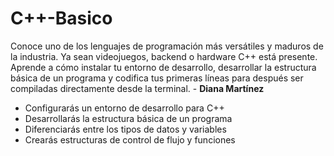 # C++-Basico

Conoce uno de los lenguajes de programación más versátiles y maduros de la industria. Ya sean videojuegos, backend o hardware C++ está presente. Aprende a cómo instalar tu entorno de desarrollo, desarrollar la estructura básica de un programa y codifica tus primeras líneas para después ser compiladas directamente desde la terminal. - **Diana Martínez**

- Configurarás un entorno de desarrollo para C++
- Desarrollarás la estructura básica de un programa
- Diferenciarás entre los tipos de datos y variables
- Crearás estructuras de control de flujo y funciones
